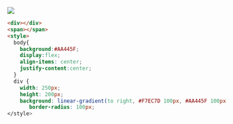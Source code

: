 ![](https://cssbattle.dev/targets/31@2x.png)
```HTML
<div></div>
<span></span>
<style>
  body{
    background:#AA445F;
    display:flex;
    align-items: center;
    justify-content:center;
  }
  div {
    width: 250px;
    height: 200px;
    background: linear-gradient(to right, #F7EC7D 100px, #AA445F 100px 150px, #E38F66 150px);
       border-radius: 100px;
</style>
```
